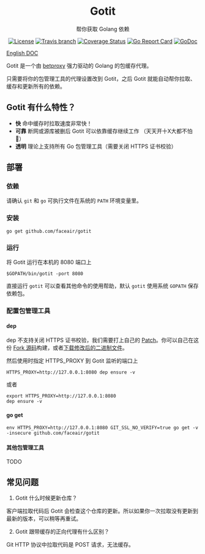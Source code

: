 <h1 align="center">Gotit</h1>
<p align="center">帮你获取 Golang 依赖</p>

<p align="center">
    <a href="https://raw.githubusercontent.com/faceair/gotit/master/LICENSE"><img src="https://img.shields.io/hexpm/l/plug.svg" alt="License"></a>
    <a href="https://travis-ci.org/faceair/gotit"><img src="https://img.shields.io/travis/faceair/gotit/master.svg" alt="Travis branch"></a>
    <a href="https://coveralls.io/github/faceair/gotit?branch=master"><img src="https://coveralls.io/repos/github/faceair/gotit/badge.svg?branch=master" alt="Coverage Status"></a>
    <a href="https://goreportcard.com/report/github.com/faceair/gotit"><img src="https://goreportcard.com/badge/github.com/faceair/gotit" alt="Go Report Card"></a>
    <a href="https://godoc.org/github.com/faceair/gotit"><img src="https://godoc.org/github.com/faceair/gotit?status.svg" alt="GoDoc"></a>
</p>

[English DOC](README.md)

Gotit 是一个由 [betproxy](https://github.com/faceair/betproxy) 强力驱动的 Golang 的包缓存代理。

只需要将你的包管理工具的代理设置改到 Gotit，之后 Gotit 就能自动帮你拉取、缓存和更新所有的依赖。

## Gotit 有什么特性？

- **快** 命中缓存时拉取速度非常快！
- **可靠** 断网或源库被删后 Gotit 可以依靠缓存继续工作 （天天开十X大都不怕 🙌）
- **透明** 理论上支持所有 Go 包管理工具（需要关闭 HTTPS 证书校验）

## 部署

### 依赖

请确认 `git` 和 `go` 可执行文件在系统的 `PATH` 环境变量里。

### 安装

```
go get github.com/faceair/gotit
```

### 运行

将 Gotit 运行在本机的 8080 端口上
```
$GOPATH/bin/gotit -port 8080
```
直接运行 `gotit` 可以查看其他命令的使用帮助，默认 `gotit` 使用系统 `GOPATH` 保存依赖包。

### 配置包管理工具

#### dep

dep 不支持关闭 HTTPS 证书校验，我们需要打上自己的 [Patch](https://github.com/faceair/dep/commit/43c5e6bf4597bc644a9326d16849b986076b7921)。你可以自己在这份 [Fork 源码](https://github.com/faceair/dep)构建，或者[下载修改后的二进制文件](https://github.com/faceair/dep/releases/latest)。

然后使用时指定 HTTPS_PROXY 到 Gotit 监听的端口上
```
HTTPS_PROXY=http://127.0.0.1:8080 dep ensure -v
```
或者
```
export HTTPS_PROXY=http://127.0.0.1:8080
dep ensure -v
```

#### go get

```
env HTTPS_PROXY=http://127.0.0.1:8080 GIT_SSL_NO_VERIFY=true go get -v -insecure github.com/faceair/gotit
```

#### 其他包管理工具

TODO

## 常见问题

1. Gotit 什么时候更新仓库？

客户端拉取代码后 Gotit 会检查这个仓库的更新。所以如果你一次拉取没有更新到最新的版本，可以稍等再重试。

2. Gotit 跟带缓存的正向代理有什么区别？

Git HTTP 协议中拉取代码是 POST 请求，无法缓存。
